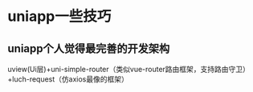 # uniapp一些技巧

## uniapp个人觉得最完善的开发架构  
uview(Ui层)+uni-simple-router（类似vue-router路由框架，支持路由守卫）+luch-request（仿axios最像的框架）
